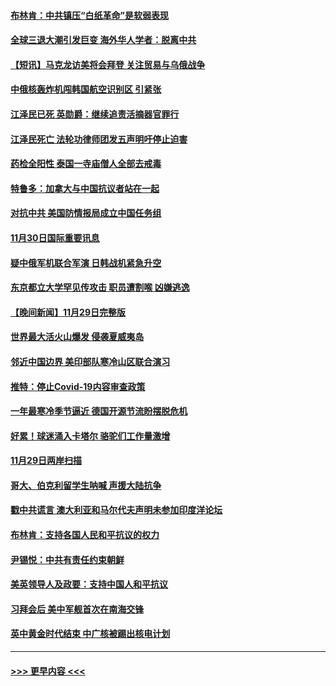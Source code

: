 #### [布林肯：中共镇压“白纸革命”是软弱表现](../pages/prog202/a103587617.md?t=12010901) 
#### [全球三退大潮引发巨变 海外华人学者：脱离中共](../pages/prog202/a103587542.md?t=12010901) 
#### [【短讯】马克龙访美将会拜登 关注贸易与乌俄战争](../pages/prog202/a103587527.md?t=12010901) 
#### [中俄核轰炸机闯韩国航空识别区 引紧张](../pages/prog202/a103587457.md?t=12010901) 
#### [江泽民已死 英勋爵：继续追责活摘器官罪行](../pages/prog202/a103587398.md?t=12010901) 
#### [江泽民死亡 法轮功律师团发五声明吁停止迫害](../pages/prog202/a103587308.md?t=12010901) 
#### [药检全阳性 泰国一寺庙僧人全部去戒毒](../pages/prog202/a103587172.md?t=12010901) 
#### [特鲁多：加拿大与中国抗议者站在一起](../pages/prog202/a103587169.md?t=12010901) 
#### [对抗中共 美国防情报局成立中国任务组](../pages/prog202/a103587163.md?t=12010901) 
#### [11月30日国际重要讯息](../pages/prog202/a103587181.md?t=12010901) 
#### [疑中俄军机联合军演 日韩战机紧急升空](../pages/prog202/a103587061.md?t=12010901) 
#### [东京都立大学罕见传攻击 职员遭割喉 凶嫌逃逸](../pages/prog202/a103587011.md?t=12010901) 
#### [【晚间新闻】11月29日完整版](../pages/prog202/a103586902.md?t=12010901) 
#### [世界最大活火山爆发 侵袭夏威夷岛](../pages/prog202/a103586924.md?t=12010901) 
#### [邻近中国边界 美印部队寒冷山区联合演习](../pages/prog202/a103586897.md?t=12010901) 
#### [推特：停止Covid-19内容审查政策](../pages/prog202/a103586680.md?t=12010901) 
#### [一年最寒冷季节逼近 德国开源节流盼摆脱危机](../pages/prog202/a103586845.md?t=12010901) 
#### [好累！球迷涌入卡塔尔 骆驼们工作量激增](../pages/prog202/a103586752.md?t=12010901) 
#### [11月29日两岸扫描](../pages/prog202/a103586740.md?t=12010901) 
#### [哥大、伯克利留学生呐喊 声援大陆抗争](../pages/prog202/a103586742.md?t=12010901) 
#### [戳中共谎言 澳大利亚和马尔代夫声明未参加印度洋论坛](../pages/prog202/a103586609.md?t=12010901) 
#### [布林肯：支持各国人民和平抗议的权力](../pages/prog202/a103586558.md?t=12010901) 
#### [尹锡悦：中共有责任约束朝鲜](../pages/prog202/a103586465.md?t=12010901) 
#### [美英领导人及政要：支持中国人和平抗议](../pages/prog202/a103586469.md?t=12010901) 
#### [习拜会后 美中军舰首次在南海交锋](../pages/prog202/a103586399.md?t=12010901) 
#### [英中黄金时代结束 中广核被踢出核电计划](../pages/prog202/a103586304.md?t=12010901) 

----
#### [ >>> 更早内容 <<< ](../indexes/prog202-earlier.md)
